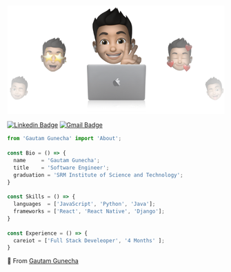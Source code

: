 <p align="center"><img src="https://raw.githubusercontent.com/KevinPatel04/KevinPatel04/master/cover-thompson.png"></p>

[![Linkedin Badge](https://img.shields.io/badge/-GautamGunecha-blue?style=flat-square&logo=Linkedin&logoColor=white&link=https://www.linkedin.com/in/gautamgunecha/)](https://www.linkedin.com/in/gunechagautam/) 
[![Gmail Badge](https://img.shields.io/badge/-gautamgunecha@gmail.com-c14438?style=flat-square&logo=Gmail&logoColor=white&link=mailto:gautamgunecha@gmail.com)](mailto:gautamgunecha@gmail.com)

```js
from 'Gautam Gunecha' import 'About';

const Bio = () => {
  name     = 'Gautam Gunecha';
  title    = 'Software Engineer';
  graduation = 'SRM Institute of Science and Technology';
}

const Skills = () => {
  languages  = ['JavaScript', 'Python', 'Java'];
  frameworks = ['React', 'React Native', 'Django'];
}

const Experience = () => {
  careiot = ['Full Stack Develeoper', '4 Months' ];
}
```

💚 From [Gautam Gunecha](https://github.com/GautamGunecha)

